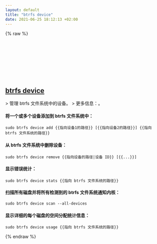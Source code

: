 ```yaml
---
layout: default
title: "btrfs device"
date: 2021-06-25 18:12:13 +02:00
---
```

{% raw %}
<h2 id="btrfs-device">
  <a href="/zh/linux/btrfs-device.html">btrfs device</a> <a href="#btrfs-device"><svg class="icon">
    <use href="/assets/images/unicode_sprite.svg#link" />
  </svg></a>
</h2>
> 管理 btrfs 文件系统中的设备。
> 更多信息：<https://btrfs.wiki.kernel.org/index.php/Manpage/btrfs-device>。

#### 将一个或多个设备添加到 b​​trfs 文件系统中：
```shell
sudo btrfs device add {{指向设备1的路径}} [{{指向设备2的路径}}] {{指向 btrfs 文件系统的路径}}
```
#### 从 btrfs 文件系统中删除设备：
```shell
sudo btrfs device remove {{指向设备的路径|设备 ID}} [{{...}}]
```
#### 显示错误统计：
```shell
sudo btrfs device stats {{指向 btrfs 文件系统的路径}}
```
#### 扫描所有磁盘并将所有检测到的 btrfs 文件系统通知内核：
```shell
sudo btrfs device scan --all-devices
```
#### 显示详细的每个磁盘的空间分配统计信息：
```shell
sudo btrfs device usage {{指向 btrfs 文件系统的路径}}
```
{% endraw %}